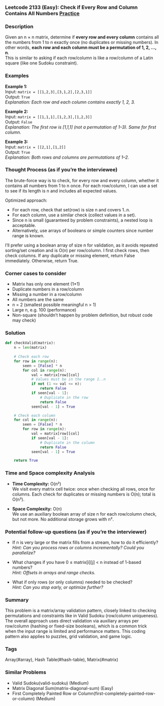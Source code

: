 ### Leetcode 2133 (Easy): Check if Every Row and Column Contains All Numbers [Practice](https://leetcode.com/problems/check-if-every-row-and-column-contains-all-numbers)

### Description  
Given an n × n matrix, determine if **every row and every column** contains all the numbers from 1 to n exactly once (no duplicates or missing numbers). In other words, **each row and each column must be a permutation of 1, 2, ..., n**.  
This is similar to asking if each row/column is like a row/column of a Latin square (like one Sudoku constraint).

### Examples  

**Example 1:**  
Input: `matrix = [[1,2,3],[3,1,2],[2,3,1]]`  
Output: `True`  
*Explanation: Each row and each column contains exactly 1, 2, 3.*

**Example 2:**  
Input: `matrix = [[1,1,1],[1,2,3],[1,2,3]]`  
Output: `False`  
*Explanation: The first row is [1,1,1] (not a permutation of 1–3). Same for first column.*

**Example 3:**  
Input: `matrix = [[2,1],[1,2]]`  
Output: `True`  
*Explanation: Both rows and columns are permutations of 1–2.*

### Thought Process (as if you’re the interviewee)  
The brute-force way is to check, for every row and every column, whether it contains all numbers from 1 to n once. For each row/column, I can use a set to see if its length is n and includes all expected values.

Optimized approach:
- For each row, check that set(row) is size n and covers 1..n.
- For each column, use a similar check (collect values in a set).
- Since n is small (guaranteed by problem constraints), a nested loop is acceptable.
- Alternatively, use arrays of booleans or simple counters since number range is known.

I’ll prefer using a boolean array of size n for validation, as it avoids repeated sorting/set creation and is O(n) per row/column. I first check rows, then check columns. If any duplicate or missing element, return False immediately. Otherwise, return True.

### Corner cases to consider  
- Matrix has only one element (1×1)
- Duplicate numbers in a row/column
- Missing a number in a row/column
- All numbers are the same
- n = 2 (smallest possible meaningful n > 1)
- Large n, e.g. 100 (performance)
- Non-square (shouldn’t happen by problem definition, but robust code may check)


### Solution

```python
def checkValid(matrix):
    n = len(matrix)
    
    # Check each row
    for row in range(n):
        seen = [False] * n
        for col in range(n):
            val = matrix[row][col]
            # Values must be in the range 1..n
            if not (1 <= val <= n):
                return False
            if seen[val - 1]:
                # Duplicate in the row
                return False
            seen[val - 1] = True

    # Check each column
    for col in range(n):
        seen = [False] * n
        for row in range(n):
            val = matrix[row][col]
            if seen[val - 1]:
                # Duplicate in the column
                return False
            seen[val - 1] = True

    return True
```

### Time and Space complexity Analysis  

- **Time Complexity:** O(n²)  
  We visit every matrix cell twice: once when checking all rows, once for columns. Each check for duplicates or missing numbers is O(n); total is O(n²).

- **Space Complexity:** O(n)  
  We use an auxiliary boolean array of size n for each row/column check, but not more. No additional storage grows with n².

### Potential follow-up questions (as if you’re the interviewer)  

- If n is very large or the matrix fills from a stream, how to do it efficiently?  
  *Hint: Can you process rows or columns incrementally? Could you parallelize?*

- What changes if you have 0 ≤ matrix[i][j] < n instead of 1-based numbers?  
  *Hint: Offsets in arrays and range checks.*

- What if only rows (or only columns) needed to be checked?  
  *Hint: Can you stop early, or optimize further?*

### Summary
This problem is a matrix/array validation pattern, closely linked to checking permutations and constraints like in Valid Sudoku (row/column uniqueness). The overall approach uses direct validation via auxiliary arrays per row/column (hashing or fixed-size booleans), which is a common trick when the input range is limited and performance matters. This coding pattern also applies to puzzles, grid validation, and game logic.

### Tags
Array(#array), Hash Table(#hash-table), Matrix(#matrix)

### Similar Problems
- Valid Sudoku(valid-sudoku) (Medium)
- Matrix Diagonal Sum(matrix-diagonal-sum) (Easy)
- First Completely Painted Row or Column(first-completely-painted-row-or-column) (Medium)